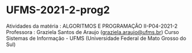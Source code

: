 # UFMS-2021-2-prog2
Atividades da matéria : ALGORITMOS E PROGRAMAÇÃO II-P04-2021-2  
Professora : Graziela Santos de Araujo (graziela.araujo@ufms.br)
Curso Sistemas de Informação - UFMS (Universidade Federal de Mato Grosso do Sul)
